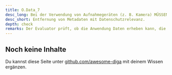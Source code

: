 ```yaml
---
title: O.Data_7
desc_long: Bei der Verwendung von Aufnahmegeräten (z. B. Kamera) MÜSSEN sämtliche Metadaten mit Datenschutz-Relevanz, wie etwa Rückschlüsse auf die GPS-Koordinaten des Aufnahmeorts, eingesetzte Hardware etc., entfernt werden.
desc_short: Entfernung von Metadaten mit Datenschutzrelevanz.        
depth: check
remarks: Der Evaluator prüft, ob die Anwendung Daten erheben kann, die Metadaten enthalten. In diesem Fall prüft der Evaluator, ob Metadaten mit Datenschutzrelevanz vor der Weiterverarbeitung, wie beispielsweise dem Transfer an das Hintergrundsystem, entfernt werden.
---
```


## Noch keine Inhalte

Du kannst diese Seite unter [github.com/awesome-diga](https://github.com/awesome-diga/tr-faq) mit deinem Wissen ergänzen.
